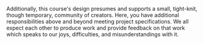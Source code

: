 Additionally, this course's design presumes and supports a small, tight-knit, though temporary, community of creators. Here, you have additional
responsibilities above and beyond meeting project specifications. We all expect each other to produce work and provide feedback on that work which
speaks to our joys, difficulties, and misunderstandings with it.